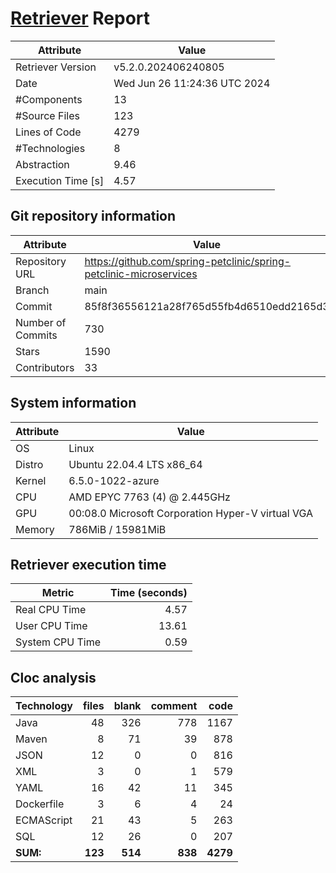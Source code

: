 # [Retriever](https://github.com/PalladioSimulator/Palladio-ReverseEngineering-Retriever) Report
| Attribute          | Value |
| ------------------ | ----- |
| Retriever Version  | v5.2.0.202406240805 |
| Date               | Wed Jun 26 11:24:36 UTC 2024 |
| #Components        | 13 |
| #Source Files      | 123 |
| Lines of Code      | 4279 |
| #Technologies      | 8 |
| Abstraction        | 9.46 |
| Execution Time [s] | 4.57 |

## Git repository information
|      Attribute    | Value |
| ----------------- | ----- |
| Repository URL    | https://github.com/spring-petclinic/spring-petclinic-microservices |
| Branch            | main |
| Commit            | 85f8f36556121a28f765d55fb4d6510edd2165d3 |
| Number of Commits | 730 |
| Stars             | 1590 |
| Contributors      | 33 |


## System information
| Attribute | Value |
| --------- | ----- |
| OS | Linux  |
| Distro | Ubuntu 22.04.4 LTS x86_64  |
| Kernel | 6.5.0-1022-azure  |
| CPU | AMD EPYC 7763 (4) @ 2.445GHz  |
| GPU | 00:08.0 Microsoft Corporation Hyper-V virtual VGA  |
| Memory | 786MiB / 15981MiB  |

## Retriever execution time
| Metric | Time (seconds) |
| --- | ---: |
| Real CPU Time | 4.57 |
| User CPU Time | 13.61 |
| System CPU Time | 0.59 |
<!--
Explainations:
- __Real CPU Time__: actual time the command has run (can be less than total time spent in user and system mode for multi-threaded processes)
- __User CPU Time__: time the command has spent running in user mode
- __System CPU Time__: time the command has spent running in system or kernel mode
-->

## Cloc analysis

<!-- github.com/AlDanial/cloc v 1.90  T=0.36 s (419.3 files/s, 46269.1 lines/s) -->

|Technology|files|blank|comment|code|
|:-------|-------:|-------:|-------:|-------:|
|Java|48|326|778|1167|
|Maven|8|71|39|878|
|JSON|12|0|0|816|
|XML|3|0|1|579|
|YAML|16|42|11|345|
|Dockerfile|3|6|4|24|
|ECMAScript|21|43|5|263|
|SQL|12|26|0|207|
|**SUM:**|**123**|**514**|**838**|**4279**|
